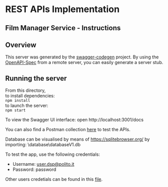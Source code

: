 # REST APIs Implementation

## Film Manager Service - Instructions

## Overview
This server was generated by the [swagger-codegen](https://github.com/swagger-api/swagger-codegen) project.  By using the [OpenAPI-Spec](https://github.com/OAI/OpenAPI-Specification) from a remote server, you can easily generate a server stub.

## Running the server
From this directory,<br>
to install dependencies:<br>
```npm install```<br>
to launch the server: <br>
```npm start```

To view the Swagger UI interface:
open http://localhost:3001/docs

You can also find a Postman collection [here](/REST%20APIs%20Design/DSP-23_24-call1.postman_collection.json) to test the APIs.

Database can be visualised by means of https://sqlitebrowser.org/ by importing:
\database\databaseV1.db

To test the app, use the following credentials:
- Username: user.dsp@polito.it
- Password: password

Other users credetials can be found in this [file](./database/passwords_databases.txt).